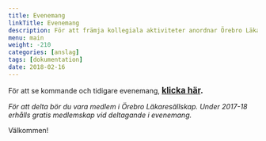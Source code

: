 ```yaml
---
title: Evenemang
linkTitle: Evenemang
description: För att främja kollegiala aktiviteter anordnar Örebro Läkaresällskap olika evenemang för medlemar.
menu: main
weight: -210
categories: [anslag]
tags: [dokumentation]
date: 2018-02-16
---
```


För att se kommande och tidigare evenemang, <span style="font-size:larger;"><b>[klicka här](/tags/evenemang).</b></span>

_För att delta bör du vara medlem i Örebro Läkaresällskap. Under 2017-18 erhålls gratis medlemskap vid deltagande i evenemang._


Välkommen!

